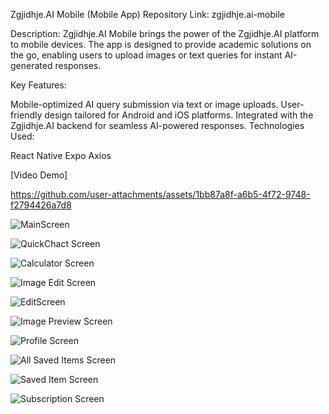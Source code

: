 Zgjidhje.AI Mobile (Mobile App)
Repository Link: zgjidhje.ai-mobile

Description:
Zgjidhje.AI Mobile brings the power of the Zgjidhje.AI platform to mobile devices. The app is designed to provide academic solutions on the go, enabling users to upload images or text queries for instant AI-generated responses.

Key Features:

Mobile-optimized AI query submission via text or image uploads.
User-friendly design tailored for Android and iOS platforms.
Integrated with the Zgjidhje.AI backend for seamless AI-powered responses.
Technologies Used:

React Native
Expo
Axios


[Video Demo]

https://github.com/user-attachments/assets/1bb87a8f-a6b5-4f72-9748-f2794426a7d8




![MainScreen](https://github.com/user-attachments/assets/7bdfb1b4-b543-4dd1-9731-3e3714b2d24b)



![QuickChact Screen](https://github.com/user-attachments/assets/42a01aa7-43d9-4de2-a065-e152de01d017)



![Calculator Screen](https://github.com/user-attachments/assets/09997524-372a-411f-82e9-cfa594df2f58)



![Image Edit Screen](https://github.com/user-attachments/assets/481bf085-ede1-4a04-9354-fb2577f230f0)



![EditScreen](https://github.com/user-attachments/assets/129f8d08-0b85-4965-b6f3-eb32d4557bab)



![Image Preview Screen](https://github.com/user-attachments/assets/c99ed854-05f3-44f0-87e7-77ca07314bee)



![Profile Screen](https://github.com/user-attachments/assets/6f2470fd-26dd-4601-ac52-af264c188526)



![All Saved Items Screen](https://github.com/user-attachments/assets/7cb17fac-16eb-42c9-b90c-febcf0e725e5)



![Saved Item Screen](https://github.com/user-attachments/assets/df529259-d19b-4211-9752-8f445f9b65a9)



![Subscription Screen](https://github.com/user-attachments/assets/2f6c549c-a4e1-4404-be00-ca2ef5f2167b)






